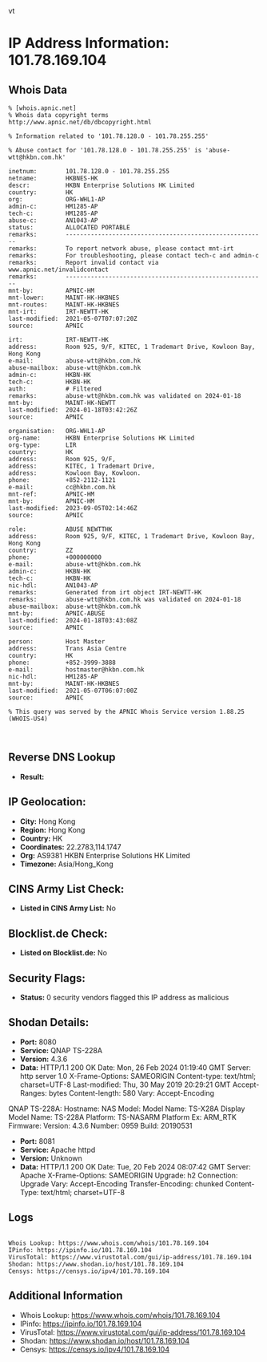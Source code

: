 vt
# IP Address Information: 101.78.169.104

## Whois Data
```
% [whois.apnic.net]
% Whois data copyright terms    http://www.apnic.net/db/dbcopyright.html

% Information related to '101.78.128.0 - 101.78.255.255'

% Abuse contact for '101.78.128.0 - 101.78.255.255' is 'abuse-wtt@hkbn.com.hk'

inetnum:        101.78.128.0 - 101.78.255.255
netname:        HKBNES-HK
descr:          HKBN Enterprise Solutions HK Limited
country:        HK
org:            ORG-WHL1-AP
admin-c:        HM1285-AP
tech-c:         HM1285-AP
abuse-c:        AN1043-AP
status:         ALLOCATED PORTABLE
remarks:        --------------------------------------------------------
remarks:        To report network abuse, please contact mnt-irt
remarks:        For troubleshooting, please contact tech-c and admin-c
remarks:        Report invalid contact via www.apnic.net/invalidcontact
remarks:        --------------------------------------------------------
mnt-by:         APNIC-HM
mnt-lower:      MAINT-HK-HKBNES
mnt-routes:     MAINT-HK-HKBNES
mnt-irt:        IRT-NEWTT-HK
last-modified:  2021-05-07T07:07:20Z
source:         APNIC

irt:            IRT-NEWTT-HK
address:        Room 925, 9/F, KITEC, 1 Trademart Drive, Kowloon Bay, Hong Kong
e-mail:         abuse-wtt@hkbn.com.hk
abuse-mailbox:  abuse-wtt@hkbn.com.hk
admin-c:        HKBN-HK
tech-c:         HKBN-HK
auth:           # Filtered
remarks:        abuse-wtt@hkbn.com.hk was validated on 2024-01-18
mnt-by:         MAINT-HK-NEWTT
last-modified:  2024-01-18T03:42:26Z
source:         APNIC

organisation:   ORG-WHL1-AP
org-name:       HKBN Enterprise Solutions HK Limited
org-type:       LIR
country:        HK
address:        Room 925, 9/F,
address:        KITEC, 1 Trademart Drive,
address:        Kowloon Bay, Kowloon.
phone:          +852-2112-1121
e-mail:         cc@hkbn.com.hk
mnt-ref:        APNIC-HM
mnt-by:         APNIC-HM
last-modified:  2023-09-05T02:14:46Z
source:         APNIC

role:           ABUSE NEWTTHK
address:        Room 925, 9/F, KITEC, 1 Trademart Drive, Kowloon Bay, Hong Kong
country:        ZZ
phone:          +000000000
e-mail:         abuse-wtt@hkbn.com.hk
admin-c:        HKBN-HK
tech-c:         HKBN-HK
nic-hdl:        AN1043-AP
remarks:        Generated from irt object IRT-NEWTT-HK
remarks:        abuse-wtt@hkbn.com.hk was validated on 2024-01-18
abuse-mailbox:  abuse-wtt@hkbn.com.hk
mnt-by:         APNIC-ABUSE
last-modified:  2024-01-18T03:43:08Z
source:         APNIC

person:         Host Master
address:        Trans Asia Centre
country:        HK
phone:          +852-3999-3888
e-mail:         hostmaster@hkbn.com.hk
nic-hdl:        HM1285-AP
mnt-by:         MAINT-HK-HKBNES
last-modified:  2021-05-07T06:07:00Z
source:         APNIC

% This query was served by the APNIC Whois Service version 1.88.25 (WHOIS-US4)



```
## Reverse DNS Lookup
- **Result:** 

## IP Geolocation:
- **City:** Hong Kong
- **Region:** Hong Kong
- **Country:** HK
- **Coordinates:** 22.2783,114.1747
- **Org:** AS9381 HKBN Enterprise Solutions HK Limited
- **Timezone:** Asia/Hong_Kong

## CINS Army List Check:
- **Listed in CINS Army List:** 
No

## Blocklist.de Check:
- **Listed on Blocklist.de:** 
No

## Security Flags:
- **Status:** 0 security vendors flagged this IP address as malicious

## Shodan Details:
- **Port:** 8080
- **Service:** QNAP TS-228A
- **Version:** 4.3.6
- **Data:** HTTP/1.1 200 OK
Date: Mon, 26 Feb 2024 01:19:40 GMT
Server: http server 1.0
X-Frame-Options: SAMEORIGIN
Content-type: text/html; charset=UTF-8
Last-modified: Thu, 30 May 2019 20:29:21 GMT
Accept-Ranges: bytes
Content-length: 580
Vary: Accept-Encoding


QNAP TS-228A:
  Hostname: NAS
  Model:
    Model Name: TS-X28A
    Display Model Name: TS-228A
    Platform: TS-NASARM
    Platform Ex: ARM_RTK
  Firmware:
    Version: 4.3.6
    Number: 0959
    Build: 20190531


- **Port:** 8081
- **Service:** Apache httpd
- **Version:** Unknown
- **Data:** HTTP/1.1 200 OK
Date: Tue, 20 Feb 2024 08:07:42 GMT
Server: Apache
X-Frame-Options: SAMEORIGIN
Upgrade: h2
Connection: Upgrade
Vary: Accept-Encoding
Transfer-Encoding: chunked
Content-Type: text/html; charset=UTF-8



## Logs
```

Whois Lookup: https://www.whois.com/whois/101.78.169.104
IPinfo: https://ipinfo.io/101.78.169.104
VirusTotal: https://www.virustotal.com/gui/ip-address/101.78.169.104
Shodan: https://www.shodan.io/host/101.78.169.104
Censys: https://censys.io/ipv4/101.78.169.104

```
## Additional Information
- Whois Lookup: https://www.whois.com/whois/101.78.169.104
- IPinfo: https://ipinfo.io/101.78.169.104
- VirusTotal: https://www.virustotal.com/gui/ip-address/101.78.169.104
- Shodan: https://www.shodan.io/host/101.78.169.104
- Censys: https://censys.io/ipv4/101.78.169.104


